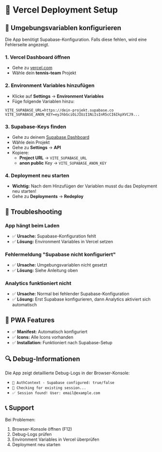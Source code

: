 # 🚀 Vercel Deployment Setup

## 🔧 Umgebungsvariablen konfigurieren

Die App benötigt Supabase-Konfiguration. Falls diese fehlen, wird eine Fehlerseite angezeigt.

### 1. Vercel Dashboard öffnen
- Gehe zu [vercel.com](https://vercel.com)
- Wähle dein **tennis-team** Projekt

### 2. Environment Variables hinzufügen
- Klicke auf **Settings** → **Environment Variables**
- Füge folgende Variablen hinzu:

```
VITE_SUPABASE_URL=https://dein-projekt.supabase.co
VITE_SUPABASE_ANON_KEY=eyJhbGciOiJIUzI1NiIsInR5cCI6IkpXVCJ9...
```

### 3. Supabase-Keys finden
- Gehe zu deinem [Supabase Dashboard](https://supabase.com)
- Wähle dein Projekt
- Gehe zu **Settings** → **API**
- Kopiere:
  - **Project URL** → `VITE_SUPABASE_URL`
  - **anon public** Key → `VITE_SUPABASE_ANON_KEY`

### 4. Deployment neu starten
- **Wichtig:** Nach dem Hinzufügen der Variablen musst du das Deployment neu starten!
- Gehe zu **Deployments** → **Redeploy**

## 🎯 Troubleshooting

### App hängt beim Laden
- ✅ **Ursache:** Supabase-Konfiguration fehlt
- ✅ **Lösung:** Environment Variables in Vercel setzen

### Fehlermeldung "Supabase nicht konfiguriert"
- ✅ **Ursache:** Umgebungsvariablen nicht gesetzt
- ✅ **Lösung:** Siehe Anleitung oben

### Analytics funktioniert nicht
- ✅ **Ursache:** Normal bei fehlender Supabase-Konfiguration
- ✅ **Lösung:** Erst Supabase konfigurieren, dann Analytics aktiviert sich automatisch

## 📱 PWA Features
- ✅ **Manifest:** Automatisch konfiguriert
- ✅ **Icons:** Alle Icons vorhanden
- ✅ **Installation:** Funktioniert nach Supabase-Setup

## 🔍 Debug-Informationen
Die App zeigt detaillierte Debug-Logs in der Browser-Konsole:
- `🔵 AuthContext - Supabase configured: true/false`
- `🔵 Checking for existing session...`
- `✅ Session found! User: email@example.com`

## 📞 Support
Bei Problemen:
1. Browser-Konsole öffnen (F12)
2. Debug-Logs prüfen
3. Environment Variables in Vercel überprüfen
4. Deployment neu starten
